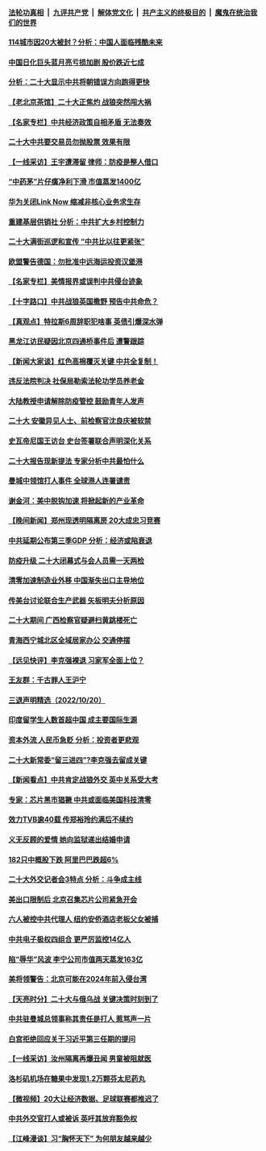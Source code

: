 ####  [法轮功真相](../../../../basic/blob/master/README.md?t=10220831) &nbsp;|&nbsp; [九评共产党](../../../../9ping.md/blob/master/README.md?t=10220831) &nbsp;|&nbsp; [解体党文化](../../../../jtdwh.md/blob/master/README.md?t=10220831)  &nbsp;|&nbsp; [共产主义的终极目的](../../../../gczydzjmd.md/blob/master/README.md?t=10220831) &nbsp;|&nbsp; [魔鬼在统治我们的世界](../../../../mgztzwmdsj.md/blob/master/README.md?t=10220831) 

#### [114城市因20大被封？分析：中国人面临残酷未来](../pages/nsc413/n13850268.md?t=10220831) 

#### [中国日化巨头蓝月亮亏损加剧 股价跌近七成](../pages/nsc413/n13850462.md?t=10220831) 

#### [分析：二十大显示中共将朝错误方向跑得更快](../pages/nsc413/n13850376.md?t=10220831) 

#### [【老北京茶馆】二十大正焦灼 战狼突然闯大祸](../pages/nsc413/n13850311.md?t=10220831) 

#### [【名家专栏】中共经济政策自相矛盾 无法奏效](../pages/nsc413/n13850054.md?t=10220831) 

#### [二十大中共要交易员勿抛股票 效果有限](../pages/nsc413/n13850416.md?t=10220831) 

#### [【一线采访】王宇遭滞留 律师：防疫是整人借口](../pages/nsc413/n13850185.md?t=10220831) 

#### [“中药茅”片仔癀净利下滑 市值蒸发1400亿](../pages/nsc413/n13850418.md?t=10220831) 

#### [华为关闭Link Now 缩减⾮核⼼业务求生存](../pages/nsc413/n13850306.md?t=10220831) 

#### [重建基层供销社 分析：中共扩大乡村控制力](../pages/nsc413/n13850350.md?t=10220831) 

#### [二十大满街巡逻和宣传 “中共比以往更紧张”](../pages/nsc413/n13850358.md?t=10220831) 

#### [欧盟警告德国：勿批准中远海运投资汉堡港](../pages/nsc413/n13850351.md?t=10220831) 

#### [【名家专栏】美情报界或误判中共侵台迹象](../pages/nsc413/n13850216.md?t=10220831) 

#### [【十字路口】中共战狼英国撒野 预告中共命危？](../pages/nsc413/n13850225.md?t=10220831) 

#### [【真观点】特拉斯6周辞职犯啥事 英债引爆深水弹](../pages/nsc413/n13850272.md?t=10220831) 

#### [黑龙江访民疑因北京四通桥事件后 遭警跟踪](../pages/nsc413/n13850235.md?t=10220831) 

#### [【新闻大家谈】红色高棉覆灭关键 中共全复制！](../pages/nsc413/n13850222.md?t=10220831) 

#### [违反法院判决 社保局勒索法轮功学员养老金](../pages/nsc413/n13847343.md?t=10220831) 

#### [大陆教授申请解除防疫管控 鼓励青年人发声](../pages/nsc413/n13850150.md?t=10220831) 

#### [二十大 安徽异见人士、前检察官沈良庆被软禁](../pages/nsc413/n13850071.md?t=10220831) 

#### [史瓦帝尼国王访台 史台签署联合声明深化关系](../pages/nsc413/n13850084.md?t=10220831) 

#### [二十大报告现新提法 专家分析中共最怕什么](../pages/nsc413/n13850152.md?t=10220831) 

#### [曼城中领馆打人事件 全球港人连署谴责](../pages/nsc413/n13850137.md?t=10220831) 


#### [谢金河：美中脱钩加速 将掀起新的产业革命](../pages/nsc413/n13850062.md?t=10220831) 

#### [【晚间新闻】郑州现透明隔离房 20大成忠习竞赛](../pages/nsc413/n13850069.md?t=10220831) 

#### [中共延期公布第三季GDP 分析：经济或陷衰退](../pages/nsc413/n13850045.md?t=10220831) 

#### [防疫升级 二十大闭幕式与会人员需一天两检](../pages/nsc413/n13849978.md?t=10220831) 

#### [清零加速制造业外移 中国渐失出口主导地位](../pages/nsc413/n13850040.md?t=10220831) 

#### [传美台讨论联合生产武器 矢板明夫分析原因](../pages/nsc413/n13849990.md?t=10220831) 

#### [二十大期间 广西检察官疑避扫黄跳楼死亡](../pages/nsc413/n13849972.md?t=10220831) 

#### [青海西宁城北区全域居家办公 交通停摆](../pages/nsc413/n13849960.md?t=10220831) 


#### [【远见快评】李克强裸退 习家军全面上位？](../pages/nsc413/n13849744.md?t=10220831) 

#### [王友群：千古罪人王沪宁](../pages/nsc413/n13849773.md?t=10220831) 

#### [三退声明精选（2022/10/20）](../pages/nsc413/n13850329.md?t=10220831) 

#### [印度留学生人数首超中国 成主要国际生源](../pages/nsc413/n13849899.md?t=10220831) 

#### [资本外流 人民币急贬 分析：投资者更悲观](../pages/nsc413/n13849807.md?t=10220831) 

#### [二十大新常委“留三进四”?李克强去留成关键](../pages/nsc413/n13849755.md?t=10220831) 

#### [【新闻看点】中共肯定战狼外交 英中关系受大考](../pages/nsc413/n13849602.md?t=10220831) 

#### [专家：芯片黑市猖獗 中共或面临美国科技清零](../pages/nsc413/n13849710.md?t=10220831) 

#### [效力TVB逾40载 传郑裕玲约满后不续约](../pages/nsc413/n13849707.md?t=10220831) 

#### [义无反顾的爱情 她向监狱递出结婚申请](../pages/nsc413/n13849716.md?t=10220831) 

#### [182只中概股下跌 阿里巴巴跌超6%](../pages/nsc413/n13849721.md?t=10220831) 

#### [二十大外交记者会3特点 分析：斗争成主线](../pages/nsc413/n13849596.md?t=10220831) 

#### [美出口限制后 北京召集芯片公司紧急开会](../pages/nsc413/n13849697.md?t=10220831) 

#### [六人被控中共代理人 纽约安侨酒店老板父女被捕](../pages/nsc413/n13849729.md?t=10220831) 

#### [中共电子极权四组合 更严厉监控14亿人](../pages/nsc413/n13849352.md?t=10220831) 

#### [陷“辱华”风波 李宁公司市值两天蒸发163亿](../pages/nsc413/n13849694.md?t=10220831) 

#### [美将领警告：北京可能在2024年前入侵台湾](../pages/nsc413/n13849667.md?t=10220831) 

#### [【天亮时分】二十大与俄乌战 关键决策时刻到了](../pages/nsc413/n13849508.md?t=10220831) 

#### [中共驻曼城总领事称其责任是打人 惹骂声一片](../pages/nsc413/n13849606.md?t=10220831) 

#### [白宫拒绝回应关于习近平第三任期的提问](../pages/nsc413/n13849649.md?t=10220831) 



#### [【一线采访】汝州隔离再爆丑闻 男童被阻就医](../pages/nsc413/n13849489.md?t=10220831) 

#### [洛杉矶机场在糖果中发现1.2万颗芬太尼药丸](../pages/nsc413/n13849608.md?t=10220831) 

#### [【微视频】20大让经济数据、足球联赛都推迟了](../pages/nsc413/n13849590.md?t=10220831) 

#### [中共外交官打人或被诉 英吁其放弃豁免权](../pages/nsc413/n13849485.md?t=10220831) 

#### [【江峰漫谈】习“胸怀天下” 为何朋友越来越少](../pages/nsc413/n13849586.md?t=10220831) 

